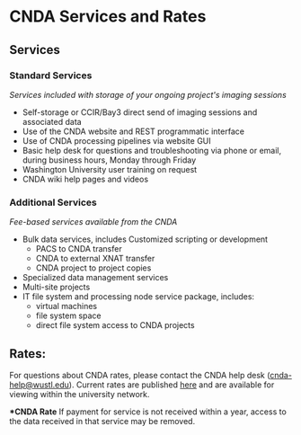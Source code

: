 # CNDA Services and Rates

## Services
### Standard Services

*Services included with storage of your ongoing project's imaging sessions*

 - Self-storage or CCIR/Bay3 direct send of imaging sessions and associated data
 - Use of the CNDA website and REST programmatic interface
 - Use of CNDA processing pipelines via website GUI
 - Basic help desk for questions and troubleshooting via phone or email, during business hours, Monday through Friday
 - Washington University user training on request
 - CNDA wiki help pages and videos

### Additional Services

*Fee-based services available from the CNDA*

 - Bulk data services, includes Customized scripting or development
    - PACS to CNDA transfer
    - CNDA to external XNAT transfer
    - CNDA project to project copies
 - Specialized data management services
 - Multi-site projects
 - IT file system and processing node service package, includes:
     - virtual machines
     - file system space
     - direct file system access to CNDA projects


## Rates: 

For questions about CNDA rates, please contact the CNDA help desk (cnda-help@wustl.edu).  Current rates are published [here](https://wustl.box.com/s/dmuz8ch9qh9qgdcephr4zts0p4asitcz) and are available for viewing within the university network.

**\*CNDA Rate** If payment for service is not received within a year, access to the data received in that service may be removed.
